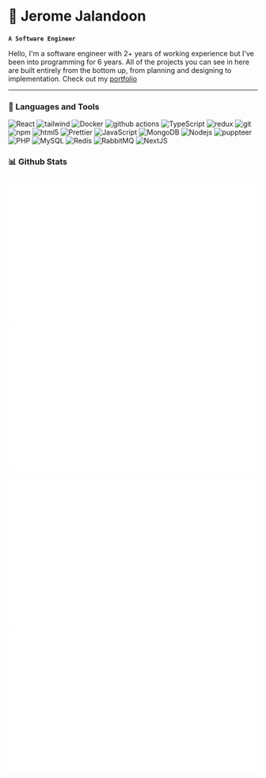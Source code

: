 # 🤖 Jerome Jalandoon 

**`A Software Engineer`**

Hello, I'm a software engineer with 2+ years of working experience but I've been into programming for 6 years. All of the projects you can see in here are built entirely from the bottom up, from planning and designing to implementation. Check out my [portfolio](https://jeromejalandoon.online)

---

### 🧰 Languages and Tools
<p>
  <img alt="React" src="https://img.shields.io/badge/React-45b8d8?style=flat-square&logo=react&logoColor=white" />
  <img alt="tailwind" src="https://img.shields.io/badge/tailwindcss-06B6D4?style=flat-square&logo=tailwindcss&logoColor=white" />
  <img alt="Docker" src="https://img.shields.io/badge/Docker-46a2f1?style=flat-square&logo=docker&logoColor=white" />
  <img alt="github actions" src="https://img.shields.io/badge/Github_Actions-2088FF?style=flat-square&logo=github-actions&logoColor=white" />
  <img alt="TypeScript" src="https://img.shields.io/badge/TypeScript-007ACC?style=flat-square&logo=typescript&logoColor=white" />
  <img alt="redux" src="https://img.shields.io/badge/Redux-764ABC?style=flat-square&logo=redux&logoColor=white" />
  <img alt="git" src="https://img.shields.io/badge/Git-F05032?style=flat-square&logo=git&logoColor=white" />
  <img alt="npm" src="https://img.shields.io/badge/NPM-CB3837?style=flat-square&logo=npm&logoColor=white" />
  <img alt="html5" src="https://img.shields.io/badge/HTML5-E34F26?style=flat-square&logo=html5&logoColor=white" />
  <img alt="Prettier" src="https://img.shields.io/badge/Prettier-F7B93E?style=flat-square&logo=prettier&logoColor=white" />
  <img alt="JavaScript" src="https://img.shields.io/badge/JavaScript-F7DF1E?style=flat-square&logo=javascript&logoColor=white" />
  <img alt="MongoDB" src="https://img.shields.io/badge/MongoDB-13aa52?style=flat-square&logo=mongodb&logoColor=white" />
  <img alt="Nodejs" src="https://img.shields.io/badge/Nodejs-43853d?style=flat-square&logo=Node.js&logoColor=white" />
  <img alt="puppteer" src="https://img.shields.io/badge/puppeteer-FFAE1A?style=flat-square&logo=puppeteer&logoColor=white" />
  <img alt="PHP" src="https://img.shields.io/badge/PHP-777BB4?style=flat-square&php&logoColor=white" />
  <img alt="MySQL" src="https://img.shields.io/badge/MySQL-4479A1?style=flat-square&mysql&logoColor=white" />
  <img alt="Redis" src="https://img.shields.io/badge/Redis-FF4438?style=flat-square&redis&logoColor=white" />
  <img alt="RabbitMQ" src="https://img.shields.io/badge/RabbitMQ-FF4438?style=flat-square&rabbitmq&logoColor=white" />
  <img alt="NextJS" src="https://img.shields.io/badge/NextJS-000000?style=flat-square&logo=nextdotjs&logoColor=white">
</p>

### 📊 Github Stats

![](https://raw.githubusercontent.com/jbjalandoon/github-stats/refs/heads/master/generated/overview.svg#gh-light-mode-only)
![](https://raw.githubusercontent.com/jbjalandoon/github-stats/refs/heads/master/generated/languages.svg#gh-light-mode-only)

![](https://raw.githubusercontent.com/jbjalandoon/github-stats/refs/heads/master/generated/overview.svg#gh-dark-mode-only)
![](https://raw.githubusercontent.com/jbjalandoon/github-stats/refs/heads/master/generated/languages.svg#gh-dark-mode-only)

[website]: https://jeromejalandoon.online
